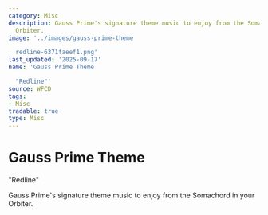 ```yaml
---
category: Misc
description: Gauss Prime's signature theme music to enjoy from the Somachord in your
  Orbiter.
image: '../images/gauss-prime-theme

  redline-6371faeef1.png'
last_updated: '2025-09-17'
name: 'Gauss Prime Theme

  "Redline"'
source: WFCD
tags:
- Misc
tradable: true
type: Misc
---
```


# Gauss Prime Theme
"Redline"

Gauss Prime's signature theme music to enjoy from the Somachord in your Orbiter.

